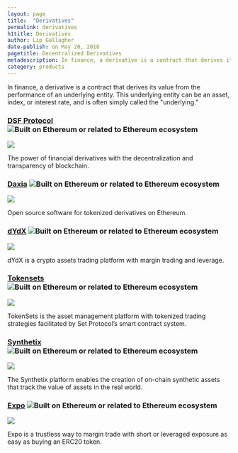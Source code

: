```yaml
---
layout: page
title:  "Derivatives"
permalink: derivatives
h1title: Derivatives
author: Lip Gallagher 
date-publish: on May 20, 2018
pagetitle: Decentralized Derivatives   
metadescription: In finance, a derivative is a contract that derives its value from the performance of an underlying entity. This underlying entity can be an asset, index, or interest rate, and is often simply called the underlying.
category: products
---
```

In finance, a derivative is a contract that derives its value from the performance of an underlying entity. This underlying entity can be an asset, index, or interest rate, and is often simply called the "underlying."

### [DSF Protocol](https://dsfprotocol.com/) ![](/images/ether.png "Built on Ethereum or related to Ethereum ecosystem")

![](/images/output_md/httpsdsfprotocolcom.png)

The power of financial derivatives with the decentralization and transparency of blockchain.

### [Daxia](https://www.daxia.us/) ![](/images/ether.png "Built on Ethereum or related to Ethereum ecosystem")

![](/images/output_md/httpswwwdaxiaus.png)

Open source software for tokenized derivatives on Ethereum.

### [dYdX](https://dydx.exchange/) ![](/images/ether.png "Built on Ethereum or related to Ethereum ecosystem")

![](/images/output_md/httpsdydxexchange.png)

dYdX is a crypto assets trading platform with margin trading and leverage.

### [Tokensets](https://www.tokensets.com) ![](/images/ether.png "Built on Ethereum or related to Ethereum ecosystem")

![](/images/output_md/httpswwwtokensetscom.png)

TokenSets is the asset management platform with tokenized trading strategies facilitated by Set Protocol’s smart contract system.

### [Synthetix](https://www.synthetix.io/) ![](/images/ether.png "Built on Ethereum or related to Ethereum ecosystem")

![](/images/output_md/httpswwwsynthetixio.png)

The Synthetix platform enables the creation of on-chain synthetic assets that track the value of assets in the real world.

### [Expo](https://www.expotrading.com/) ![](/images/ether.png "Built on Ethereum or related to Ethereum ecosystem")

![](/images/output_md/httpswwwexpotradingcom.png)

Expo is a trustless way to margin trade with short or leveraged exposure as easy as buying an ERC20 token.
